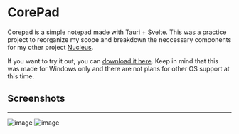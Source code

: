 # CorePad

Corepad is a simple notepad made with Tauri + Svelte. This was a practice project to reorganize my scope and breakdown the neccessary components for my other project [Nucleus](https://github.com/mellobacon/Nucleus).

If you want to try it out, you can [download it here](). Keep in mind that this was made for Windows only and there are not plans for other OS support at this time.

## Screenshots

___
![image](https://user-images.githubusercontent.com/42365887/217102270-2ad1b17f-b02e-47bc-8dff-c361f3ce9866.png)
![image](https://user-images.githubusercontent.com/42365887/217102295-aefcebda-8429-4c7c-a407-473b08b092f6.png)